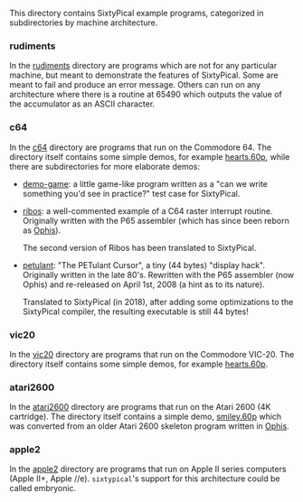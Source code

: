 This directory contains SixtyPical example programs, categorized
in subdirectories by machine architecture.

### rudiments

In the [rudiments](rudiments/) directory are programs which are not for
any particular machine, but meant to demonstrate the features of SixtyPical.
Some are meant to fail and produce an error message.  Others can run on
any architecture where there is a routine at 65490 which outputs the value
of the accumulator as an ASCII character.

### c64

In the [c64](c64/) directory are programs that run on the Commodore 64.
The directory itself contains some simple demos, for example
[hearts.60p](c64/hearts.60p), while there are subdirectories for more
elaborate demos:

*   [demo-game](c64/demo-game/): a little game-like program written as a
    "can we write something you'd see in practice?" test case for SixtyPical.
    
*   [ribos](c64/ribos/): a well-commented example of a C64 raster interrupt
    routine. Originally written with the P65 assembler (which has since
    been reborn as [Ophis][]).
    
    The second version of Ribos has been translated to SixtyPical.
    
*   [petulant](c64/petulant/): "The PETulant Cursor", a tiny (44 bytes)
    "display hack". Originally written in the late 80's. Rewritten with
    the P65 assembler (now Ophis) and re-released on April 1st, 2008 (a
    hint as to its nature).
    
    Translated to SixtyPical (in 2018), after adding some optimizations
    to the SixtyPical compiler, the resulting executable is still 44 bytes!

### vic20

In the [vic20](vic20/) directory are programs that run on the
Commodore VIC-20.  The directory itself contains some simple demos,
for example [hearts.60p](vic20/hearts.60p).

### atari2600

In the [atari2600](atari2600/) directory are programs that run on the
Atari 2600 (4K cartridge).  The directory itself contains a simple
demo, [smiley.60p](atari2600/smiley.60p) which was converted from an
older Atari 2600 skeleton program written in [Ophis][].

### apple2

In the [apple2](apple2/) directory are programs that run on
Apple II series computers (Apple II+, Apple //e).  `sixtypical`'s
support for this architecture could be called embryonic.

[Ophis]: http://michaelcmartin.github.io/Ophis/
